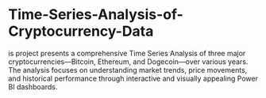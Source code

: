 # Time-Series-Analysis-of-Cryptocurrency-Data
is project presents a comprehensive Time Series Analysis of three major cryptocurrencies—Bitcoin, Ethereum, and Dogecoin—over various years. The analysis focuses on understanding market trends, price movements, and historical performance through interactive and visually appealing Power BI dashboards.
